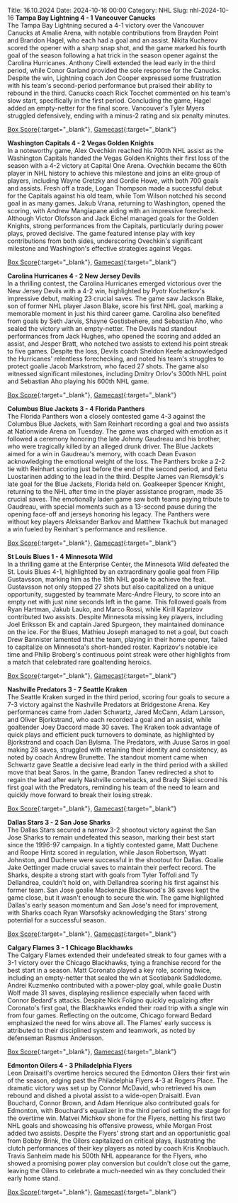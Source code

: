 Title: 16.10.2024
Date: 2024-10-16 00:00
Category: NHL 
Slug: nhl-2024-10-16 
**Tampa Bay Lightning 4 - 1 Vancouver Canucks**  
The Tampa Bay Lightning secured a 4-1 victory over the Vancouver Canucks at Amalie Arena, with notable contributions from Brayden Point and Brandon Hagel, who each had a goal and an assist. Nikita Kucherov scored the opener with a sharp snap shot, and the game marked his fourth goal of the season following a hat trick in the season opener against the Carolina Hurricanes. Anthony Cirelli extended the lead early in the third period, while Conor Garland provided the sole response for the Canucks. Despite the win, Lightning coach Jon Cooper expressed some frustration with his team's second-period performance but praised their ability to rebound in the third. Canucks coach Rick Tocchet commented on his team's slow start, specifically in the first period. Concluding the game, Hagel added an empty-netter for the final score. Vancouver's Tyler Myers struggled defensively, ending with a minus-2 rating and six penalty minutes. 

[Box Score](/gamecenter/van-vs-tbl/2024/10/15/2024020048){:target="_blank"}, [Gamecast](https://www.nhl.com/news/vancouver-canucks-tampa-bay-lightning-game-recap-october-15){:target="_blank"}<br>

**Washington Capitals 4 - 2 Vegas Golden Knights**  
In a noteworthy game, Alex Ovechkin reached his 700th NHL assist as the Washington Capitals handed the Vegas Golden Knights their first loss of the season with a 4-2 victory at Capital One Arena. Ovechkin became the 60th player in NHL history to achieve this milestone and joins an elite group of players, including Wayne Gretzky and Gordie Howe, with both 700 goals and assists. Fresh off a trade, Logan Thompson made a successful debut for the Capitals against his old team, while Tom Wilson notched his second goal in as many games. Jakub Vrana, returning to Washington, opened the scoring, with Andrew Mangiapane aiding with an impressive forecheck. Although Victor Olofsson and Jack Eichel managed goals for the Golden Knights, strong performances from the Capitals, particularly during power plays, proved decisive. The game featured intense play with key contributions from both sides, underscoring Ovechkin's significant milestone and Washington's effective strategies against Vegas. 

[Box Score](/gamecenter/vgk-vs-wsh/2024/10/15/2024020049){:target="_blank"}, [Gamecast](https://www.nhl.com/news/vegas-golden-knights-washington-capitals-game-recap-october-15){:target="_blank"}<br>

**Carolina Hurricanes 4 - 2 New Jersey Devils**  
In a thrilling contest, the Carolina Hurricanes emerged victorious over the New Jersey Devils with a 4-2 win, highlighted by Pyotr Kochetkov's impressive debut, making 23 crucial saves. The game saw Jackson Blake, son of former NHL player Jason Blake, score his first NHL goal, marking a memorable moment in just his third career game. Carolina also benefited from goals by Seth Jarvis, Shayne Gostisbehere, and Sebastian Aho, who sealed the victory with an empty-netter. The Devils had standout performances from Jack Hughes, who opened the scoring and added an assist, and Jesper Bratt, who notched two assists to extend his point streak to five games. Despite the loss, Devils coach Sheldon Keefe acknowledged the Hurricanes' relentless forechecking, and noted his team's struggles to protect goalie Jacob Markstrom, who faced 27 shots. The game also witnessed significant milestones, including Dmitry Orlov's 300th NHL point and Sebastian Aho playing his 600th NHL game. 

[Box Score](/gamecenter/njd-vs-car/2024/10/15/2024020050){:target="_blank"}, [Gamecast](https://www.nhl.com/news/new-jersey-devils-carolina-hurricanes-game-recap-october-15){:target="_blank"}<br>

**Columbus Blue Jackets 3 - 4 Florida Panthers**  
The Florida Panthers won a closely contested game 4-3 against the Columbus Blue Jackets, with Sam Reinhart recording a goal and two assists at Nationwide Arena on Tuesday. The game was charged with emotion as it followed a ceremony honoring the late Johnny Gaudreau and his brother, who were tragically killed by an alleged drunk driver. The Blue Jackets aimed for a win in Gaudreau's memory, with coach Dean Evason acknowledging the emotional weight of the loss. The Panthers broke a 2-2 tie with Reinhart scoring just before the end of the second period, and Eetu Luostarinen adding to the lead in the third. Despite James van Riemsdyk's late goal for the Blue Jackets, Florida held on. Goalkeeper Spencer Knight, returning to the NHL after time in the player assistance program, made 35 crucial saves. The emotionally laden game saw both teams paying tribute to Gaudreau, with special moments such as a 13-second pause during the opening face-off and jerseys honoring his legacy. The Panthers were without key players Aleksander Barkov and Matthew Tkachuk but managed a win fueled by Reinhart's performance and resilience. 

[Box Score](/gamecenter/fla-vs-cbj/2024/10/15/2024020051){:target="_blank"}, [Gamecast](https://www.nhl.com/news/florida-panthers-columbus-blue-jackets-game-recap-october-15){:target="_blank"}<br>

**St Louis Blues 1 - 4 Minnesota Wild**  
In a thrilling game at the Enterprise Center, the Minnesota Wild defeated the St. Louis Blues 4-1, highlighted by an extraordinary goalie goal from Filip Gustavsson, marking him as the 15th NHL goalie to achieve the feat. Gustavsson not only stopped 27 shots but also capitalized on a unique opportunity, suggested by teammate Marc-Andre Fleury, to score into an empty net with just nine seconds left in the game. This followed goals from Ryan Hartman, Jakub Lauko, and Marco Rossi, while Kirill Kaprizov contributed two assists. Despite Minnesota missing key players, including Joel Eriksson Ek and captain Jared Spurgeon, they maintained dominance on the ice. For the Blues, Mathieu Joseph managed to net a goal, but coach Drew Bannister lamented that the team, playing in their home opener, failed to capitalize on Minnesota's short-handed roster. Kaprizov's notable ice time and Philip Broberg's continuous point streak were other highlights from a match that celebrated rare goaltending heroics. 

[Box Score](/gamecenter/min-vs-stl/2024/10/15/2024020052){:target="_blank"}, [Gamecast](https://www.nhl.com/news/minnesota-wild-st-louis-blues-game-recap-october-15){:target="_blank"}<br>

**Nashville Predators 3 - 7 Seattle Kraken**  
The Seattle Kraken surged in the third period, scoring four goals to secure a 7-3 victory against the Nashville Predators at Bridgestone Arena. Key performances came from Jaden Schwartz, Jared McCann, Adam Larsson, and Oliver Bjorkstrand, who each recorded a goal and an assist, while goaltender Joey Daccord made 30 saves. The Kraken took advantage of quick plays and efficient puck turnovers to dominate, as highlighted by Bjorkstrand and coach Dan Bylsma. The Predators, with Juuse Saros in goal making 28 saves, struggled with retaining their identity and consistency, as noted by coach Andrew Brunette. The standout moment came when Schwartz gave Seattle a decisive lead early in the third period with a skilled move that beat Saros. In the game, Brandon Tanev redirected a shot to regain the lead after early Nashville comebacks, and Brady Skjei scored his first goal with the Predators, reminding his team of the need to learn and quickly move forward to break their losing streak. 

[Box Score](/gamecenter/sea-vs-nsh/2024/10/15/2024020053){:target="_blank"}, [Gamecast](https://www.nhl.com/news/seattle-kraken-nashville-predators-game-recap-october-15){:target="_blank"}<br>

**Dallas Stars 3 - 2 San Jose Sharks**  
The Dallas Stars secured a narrow 3-2 shootout victory against the San Jose Sharks to remain undefeated this season, marking their best start since the 1996-97 campaign. In a tightly contested game, Matt Duchene and Roope Hintz scored in regulation, while Jason Robertson, Wyatt Johnston, and Duchene were successful in the shootout for Dallas. Goalie Jake Oettinger made crucial saves to maintain their perfect record. The Sharks, despite a strong start with goals from Tyler Toffoli and Ty Dellandrea, couldn't hold on, with Dellandrea scoring his first against his former team. San Jose goalie Mackenzie Blackwood's 36 saves kept the game close, but it wasn't enough to secure the win. The game highlighted Dallas's early season momentum and San Jose's need for improvement, with Sharks coach Ryan Warsofsky acknowledging the Stars' strong potential for a successful season. 

[Box Score](/gamecenter/sjs-vs-dal/2024/10/15/2024020054){:target="_blank"}, [Gamecast](https://www.nhl.com/news/san-jose-sharks-dallas-stars-game-recap-october-15){:target="_blank"}<br>

**Calgary Flames 3 - 1 Chicago Blackhawks**  
The Calgary Flames extended their undefeated streak to four games with a 3-1 victory over the Chicago Blackhawks, tying a franchise record for the best start in a season. Matt Coronato played a key role, scoring twice, including an empty-netter that sealed the win at Scotiabank Saddledome. Andrei Kuzmenko contributed with a power-play goal, while goalie Dustin Wolf made 31 saves, displaying resilience especially when faced with Connor Bedard's attacks. Despite Nick Foligno quickly equalizing after Coronato's first goal, the Blackhawks ended their road trip with a single win from four games. Reflecting on the outcome, Chicago forward Bedard emphasized the need for wins above all. The Flames' early success is attributed to their disciplined system and teamwork, as noted by defenseman Rasmus Andersson. 

[Box Score](/gamecenter/chi-vs-cgy/2024/10/15/2024020055){:target="_blank"}, [Gamecast](https://www.nhl.com/news/chicago-blackhawks-calgary-flames-game-recap-october-15){:target="_blank"}<br>

**Edmonton Oilers 4 - 3 Philadelphia Flyers**  
Leon Draisaitl's overtime heroics secured the Edmonton Oilers their first win of the season, edging past the Philadelphia Flyers 4-3 at Rogers Place. The dramatic victory was set up by Connor McDavid, who retrieved his own rebound and dished a pivotal assist to a wide-open Draisaitl. Evan Bouchard, Connor Brown, and Adam Henrique also contributed goals for Edmonton, with Bouchard's equalizer in the third period setting the stage for the overtime win. Matvei Michkov shone for the Flyers, netting his first two NHL goals and showcasing his offensive prowess, while Morgan Frost added two assists. Despite the Flyers' strong start and an opportunistic goal from Bobby Brink, the Oilers capitalized on critical plays, illustrating the clutch performances of their key players as noted by coach Kris Knoblauch. Travis Sanheim made his 500th NHL appearance for the Flyers, who showed a promising power play conversion but couldn't close out the game, leaving the Oilers to celebrate a much-needed win as they concluded their early home stand. 

[Box Score](/gamecenter/phi-vs-edm/2024/10/15/2024020056){:target="_blank"}, [Gamecast](https://www.nhl.com/news/philadelphia-flyers-edmonton-oilers-game-recap-october-15){:target="_blank"}<br>

